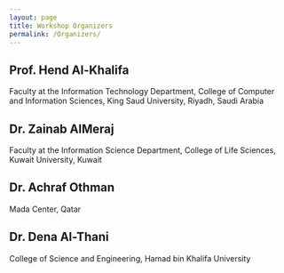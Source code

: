 ```yaml
---
layout: page
title: Workshop Organizers
permalink: /Organizers/
---
```


## Prof. Hend Al-Khalifa
Faculty at the Information Technology Department, College of Computer and Information Sciences, King Saud University, Riyadh, Saudi Arabia

## Dr. Zainab AlMeraj
Faculty at the Information Science Department, College of Life Sciences, Kuwait University, Kuwait

## Dr. Achraf Othman
Mada Center, Qatar 

## Dr. Dena Al-Thani
College of Science and Engineering, Hamad bin Khalifa University
